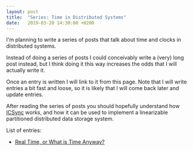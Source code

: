 ```yaml
---
layout: post
title:  "Series: Time in Distributed Systems"
date:   2019-03-20 14:30:00 +0200
---
```

I'm planning to write a series of posts that talk about time and clocks in distributed systems.

Instead of doing a series of posts I could conceivably write a (very) long post instead, but I think doing it this way increases the odds that I will actually write it.

Once an entry is written I will link to it from this page.
Note that I will write entries a bit fast and loose, so it is likely that I will come back later and update entries.

After reading the series of posts you should hopefully understand how [ICSync](https://github.com/niklasekstrom/icsync/) works, and how it can be used to implement a linearizable partitioned distributed data storage system.

List of entries:
* [Real Time, or What is Time Anyway?](../../../2019/03/21/real-time.html)
